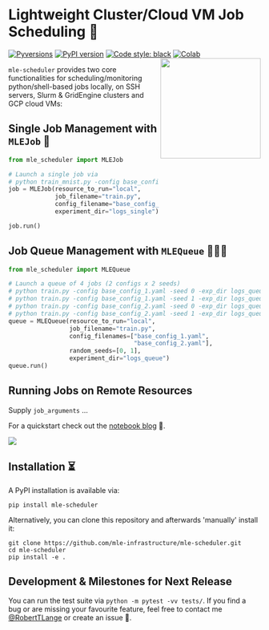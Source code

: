 # Lightweight Cluster/Cloud VM Job Scheduling 🚂
[![Pyversions](https://img.shields.io/pypi/pyversions/mle-scheduler.svg?style=flat-square)](https://pypi.python.org/pypi/mle-scheduler)
[![PyPI version](https://badge.fury.io/py/mle-monitor.svg)](https://badge.fury.io/py/mle-scheduler)
[![Code style: black](https://img.shields.io/badge/code%20style-black-000000.svg)](https://github.com/psf/black)
[![Colab](https://colab.research.google.com/assets/colab-badge.svg)](https://colab.research.google.com/github/mle-infrastructure/mle-scheduler/blob/main/examples/getting_started.ipynb)
<a href="https://github.com/mle-infrastructure/mle-scheduler/blob/main/docs/logo_transparent.png?raw=true"><img src="https://github.com/mle-infrastructure/mle-scheduler/blob/main/docs/logo_transparent.png?raw=true" width="200" align="right" /></a>

`mle-scheduler` provides two core functionalities for scheduling/monitoring python/shell-based jobs locally, on SSH servers, Slurm & GridEngine clusters and GCP cloud VMs:

## Single Job Management with `MLEJob` 🚀

```python
from mle_scheduler import MLEJob

# Launch a single job via
# python train_mnist.py -config base_config_1.yaml -exp_dir logs_single/<date>_base_config_1
job = MLEJob(resource_to_run="local",
             job_filename="train.py",
             config_filename="base_config_1.yaml",
             experiment_dir="logs_single")

job.run()
```

## Job Queue Management with `MLEQueue` 🚀🚀🚀

```python
from mle_scheduler import MLEQueue

# Launch a queue of 4 jobs (2 configs x 2 seeds)
# python train.py -config base_config_1.yaml -seed 0 -exp_dir logs_queue/<date>_base_config_1
# python train.py -config base_config_1.yaml -seed 1 -exp_dir logs_queue/<date>_base_config_1
# python train.py -config base_config_2.yaml -seed 0 -exp_dir logs_queue/<date>_base_config_2
# python train.py -config base_config_2.yaml -seed 1 -exp_dir logs_queue/<date>_base_config_2
queue = MLEQueue(resource_to_run="local",
                 job_filename="train.py",
                 config_filenames=["base_config_1.yaml",
                                   "base_config_2.yaml"],
                 random_seeds=[0, 1],
                 experiment_dir="logs_queue")
queue.run()
```

## Running Jobs on Remote Resources

Supply `job_arguments` ...


For a quickstart check out the [notebook blog](https://github.com/mle-infrastructure/mle-hyperopt/blob/main/examples/getting_started.ipynb) 📖.

![](https://github.com/mle-infrastructure/mle-scheduler/blob/main/docs/mle_scheduler_structure.png?raw=true)

## Installation ⏳

A PyPI installation is available via:

```
pip install mle-scheduler
```

Alternatively, you can clone this repository and afterwards 'manually' install it:

```
git clone https://github.com/mle-infrastructure/mle-scheduler.git
cd mle-scheduler
pip install -e .
```

## Development & Milestones for Next Release

You can run the test suite via `python -m pytest -vv tests/`. If you find a bug or are missing your favourite feature, feel free to contact me [@RobertTLange](https://twitter.com/RobertTLange) or create an issue :hugs:.
